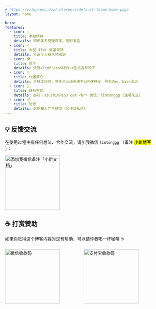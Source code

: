 ```yaml
---
# https://vitepress.dev/reference/default-theme-home-page
layout: home

hero:
features:
  - icon: 💡
    title: 奉献精神
    details: 知识体系整理沉淀，随时复盘
  - icon: ⚡️
    title: 大型 ITer 面基现场
    details: 打造个人技术领域IP
  - icon: 🛠️
    title: 练手
    details: 依靠VitePress体验Vue生态各种轮子
  - icon: 🔩
    title: 作者简介
    details: 全栈工程师，多年企业级系统平台PHP开发，熟悉Vue，base深圳
  - icon: 🔑
    title: 联系方式
    details: 邮箱：siushin@163.com <br> 微信：lintonggg (注明来意)
  - icon: 📦
    title: 恰饭
    details: 后期接入广告联盟（合作请私信）
---
```


## 💡 反馈交流

在使用过程中有任何想法、合作交流，请加我微信 `lintonggg` （备注 <mark>小新博客</mark> ）：

<img src="/src/微信二维码.jpg" alt="添加我微信备注「小新文档」" style="width: 180px;" />

## ☕️ 打赏赞助

如果你觉得这个博客内容对您有帮助，可以请作者喝一杯咖啡 ☕️

<div class="coffee">
<img src="/src/微信收款码.jpg" alt="微信收款码" style="width: 180px;" />
<img src="/src/支付宝收款码.jpg" alt="支付宝收款码" style="width: 180px;" />
</div>

<style>

/* 彩虹动画 */
:root {
  animation: rainbow 12s linear infinite;
}

@media (min-width: 640px) {
  :root {
    --vp-home-hero-image-filter: blur(56px);
  }
}

@media (min-width: 960px) {
  :root {
    --vp-home-hero-image-filter: blur(68px);
  }
}

.VPFeatures.VPHomeFeatures {
  margin-top: 20px;
}

.coffee {
  display: flex;
  align-items: center;
  margin-top: 20px;

  & > img {
    margin-right: 80px;
  }
}
</style>
